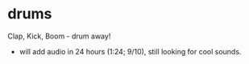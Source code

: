 # drums
Clap, Kick, Boom - drum away!

- will add audio in 24 hours (1:24; 9/10), still looking for cool sounds.
